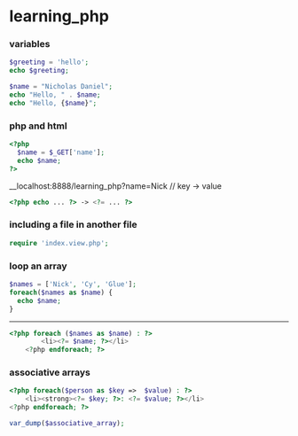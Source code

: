 # learning_php


### variables

```php
$greeting = 'hello';
echo $greeting;
```
```php
$name = "Nicholas Daniel";
echo "Hello, " . $name;
echo "Hello, {$name}";
```

### php and html

```php
<?php
  $name = $_GET['name'];
  echo $name;
?>
```

__localhost:8888/learning_php?name=Nick // key -> value

```php
<?php echo ... ?> -> <?= ... ?>
```

### including a file in another file

```php
require 'index.view.php';
```

### loop an array

```php
$names = ['Nick', 'Cy', 'Glue'];
foreach($names as $name) {
  echo $name;
}
```

---------------

```php
<?php foreach ($names as $name) : ?>
		<li><?= $name; ?></li>
	<?php endforeach; ?>
```

### associative arrays

```php
<?php foreach($person as $key =>  $value) : ?>
	<li><strong><?= $key; ?>: <?= $value; ?></li>
<?php endforeach; ?>

var_dump($associative_array);

```

